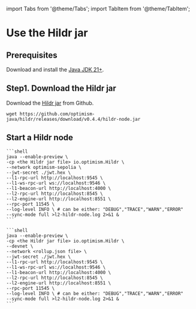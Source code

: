 import Tabs from '@theme/Tabs'; import TabItem from '@theme/TabItem';

# Use the Hildr jar

## Prerequisites

Download and install the [Java JDK 21+](https://www.oracle.com/java/technologies/downloads/).

## Step1. Download the Hildr jar

Download the [Hildr jar](https://github.com/optimism-java/hildr/releases) from Github.

```shell
wget https://github.com/optimism-java/hildr/releases/download/v0.4.4/hildr-node.jar
```

## Start a Hildr node

<Tabs>
  <TabItem value="op sepolia" label="op sepolia" default>

    ```shell
    java --enable-preview \
    -cp <the Hildr jar file> io.optimism.Hildr \
    --network optimism-sepolia \
    --jwt-secret ./jwt.hex \
    --l1-rpc-url http://localhost:9545 \
    --l1-ws-rpc-url ws://localhost:9546 \
    --l1-beacon-url http://localhost:4000 \
    --l2-rpc-url http://localhost:8545 \
    --l2-engine-url http://localhost:8551 \
    --rpc-port 11545 \
    --log-level INFO \ # can be either: "DEBUG","TRACE","WARN","ERROR"
    --sync-mode full >l2-hildr-node.log 2>&1 &
    ```

</TabItem>

<TabItem value="devnet or other" label="devnet or other">

    ```shell
    java --enable-preview \
    -cp <the Hildr jar file> io.optimism.Hildr \
    --devnet \
    --network <rollup.json file> \
    --jwt-secret ./jwt.hex \
    --l1-rpc-url http://localhost:9545 \
    --l1-ws-rpc-url ws://localhost:9546 \
    --l1-beacon-url http://localhost:4000 \
    --l2-rpc-url http://localhost:8545 \
    --l2-engine-url http://localhost:8551 \
    --rpc-port 11545 \
    --log-level INFO \ # can be either: "DEBUG","TRACE","WARN","ERROR"
    --sync-mode full >l2-hildr-node.log 2>&1 &
    ```

</TabItem>
</Tabs>
